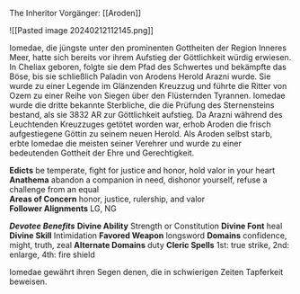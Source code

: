 The Inheritor
Vorgänger: [[Aroden]]

![[Pasted image 20240212112145.png]]

Iomedae, die jüngste unter den prominenten Gottheiten der Region Inneres Meer, hatte sich bereits vor ihrem Aufstieg der Göttlichkeit würdig erwiesen. In Cheliax geboren, folgte sie dem Pfad des Schwertes und bekämpfte das Böse, bis sie schließlich Paladin von Arodens Herold Arazni wurde. Sie wurde zu einer Legende im Glänzenden Kreuzzug und führte die Ritter von Ozem zu einer Reihe von Siegen über den Flüsternden Tyrannen. Iomedae wurde die dritte bekannte Sterbliche, die die Prüfung des Sternensteins bestand, als sie 3832 AR zur Göttlichkeit aufstieg. Da Arazni während des Leuchtenden Kreuzzuges getötet worden war, erhob Aroden die frisch aufgestiegene Göttin zu seinem neuen Herold. Als Aroden selbst starb, erbte Iomedae die meisten seiner Verehrer und wurde zu einer bedeutenden Gottheit der Ehre und Gerechtigkeit.

**Edicts** be temperate, fight for justice and honor, hold valor in your heart  
**Anathema** abandon a companion in need, dishonor yourself, refuse a challenge from an equal  
**Areas of Concern** honor, justice, rulership, and valor  
**Follower Alignments** LG, NG

***Devotee Benefits***
**Divine Ability** Strength or Constitution
**Divine Font** heal
**Divine Skill** Intimidation
**Favored Weapon** longsword
**Domains** confidence, might, truth, zeal
**Alternate Domains** duty
**Cleric Spells** 1st: true strike, 2nd: enlarge, 4th: fire shield

Iomedae gewährt ihren Segen denen, die in schwierigen Zeiten Tapferkeit beweisen.